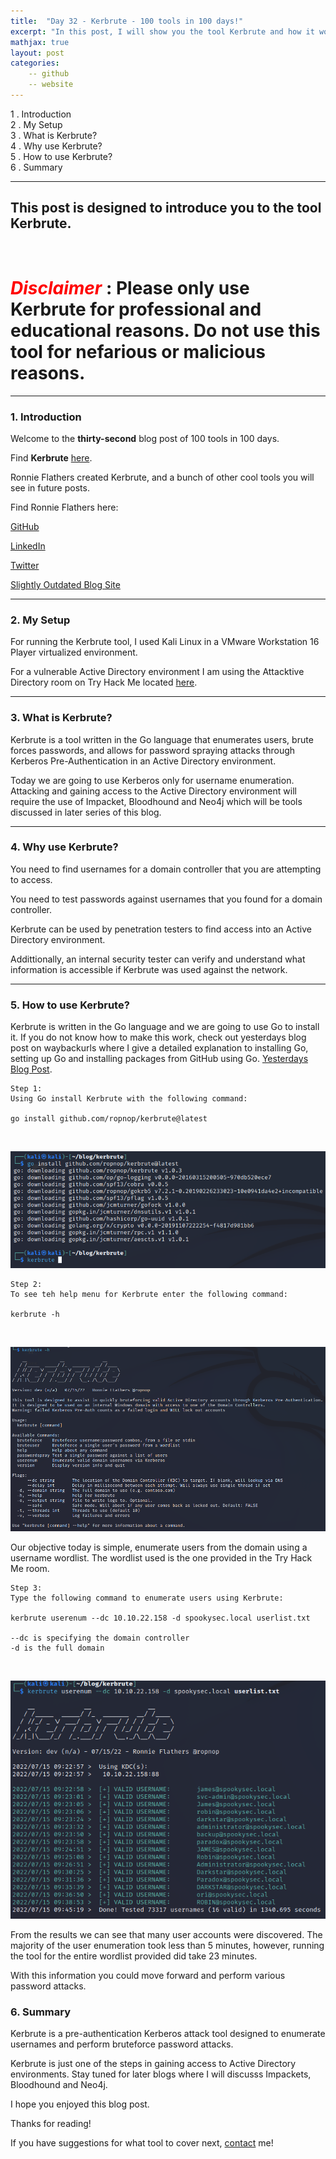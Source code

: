 ```yaml
---
title:  "Day 32 - Kerbrute - 100 tools in 100 days!"
excerpt: "In this post, I will show you the tool Kerbrute and how it works."
mathjax: true
layout: post
categories:
    -- github
    -- website
---
```


1 . Introduction
<br>
2 . My Setup
<br>
3 . What is Kerbrute?
<br>
4 . Why use Kerbrute?
<br>
5 . How to use Kerbrute?
<br>
6 . Summary

---

## This post is designed to introduce you to the tool Kerbrute.

![]()

# <span style="color:red">***Disclaimer***</span> : **Please only use Kerbrute for professional and educational reasons. Do not use this tool for nefarious or malicious reasons.**

---

### 1. **Introduction**

Welcome to the **thirty-second** blog post of 100 tools in 100 days.<br> 

Find **Kerbrute** [here](https://github.com/ropnop/kerbrute).

Ronnie Flathers created Kerbrute, and a bunch of other cool tools you will see in future posts. 

Find Ronnie Flathers here:

[GitHub](https://github.com/ropnop)

[LinkedIn](https://www.linkedin.com/in/rflathers/)

[Twitter](https://twitter.com/ropnop)

[Slightly Outdated Blog Site](https://blog.ropnop.com/)


---

### 2. **My Setup**

For running the Kerbrute tool, I used Kali Linux in a VMware Workstation 16 Player virtualized environment.

For a vulnerable Active Directory environment I am using the Attacktive Directory room on Try Hack Me located [here](https://tryhackme.com/room/attacktivedirectory).

---

### 3. **What is Kerbrute?**

Kerbrute is a tool written in the Go language that enumerates users, brute forces passwords, and allows for password spraying attacks through Kerberos Pre-Authentication in an Active Directory environment. 

Today we are going to use Kerberos only for username enumeration. Attacking and gaining access to the Active Directory environment will require the use of Impacket, Bloodhound and Neo4j which will be tools discussed in later series of this blog. 


---

### 4. **Why use Kerbrute?**

You need to find usernames for a domain controller that you are attempting to access. 

You need to test passwords against usernames that you found for a domain controller. 

Kerbrute can be used by penetration testers to find access into an Active Directory environment. 

Addittionally, an internal security tester can verify and understand what information is accessible if Kerbrute was used against the network. 

---

### 5. **How to use Kerbrute?**

Kerbrute is written in the Go language and we are going to use Go to install it. If you do not know how to make this work, check out yesterdays blog post on waybackurls where I give a detailed explanation to installing Go, setting up Go and installing packages from GitHub using Go. [Yesterdays Blog Post](https://matthewomccorkle.github.io/day_031_waybackurls/#:~:text=Step%200%20first.-,Step%200%20(a)%3A,-Run%20the%20following).

    Step 1:
    Using Go install Kerbrute with the following command:

    go install github.com/ropnop/kerbrute@latest

<br>

![](https://raw.githubusercontent.com/matthewomccorkle/matthewomccorkle.github.io/master/_posts/assets/100%20tools/kerbrute/kerbrute1.PNG)

    Step 2:
    To see teh help menu for Kerbrute enter the following command:

    kerbrute -h

<br>

![](https://raw.githubusercontent.com/matthewomccorkle/matthewomccorkle.github.io/master/_posts/assets/100%20tools/kerbrute/kerbrute2.PNG)


Our objective today is simple, enumerate users from the domain using a username wordlist. The wordlist used is the one provided in the Try Hack Me room. 

    Step 3:
    Type the following command to enumerate users using Kerbrute:

    kerbrute userenum --dc 10.10.22.158 -d spookysec.local userlist.txt

    --dc is specifying the domain controller
    -d is the full domain

<br>

![](https://raw.githubusercontent.com/matthewomccorkle/matthewomccorkle.github.io/master/_posts/assets/100%20tools/kerbrute/kerbrute3.PNG)

From the results we can see that many user accounts were discovered. The majority of the user enumeration took less than 5 minutes, however, running the tool for the entire wordlist provided did take 23 minutes. 

With this information you could move forward and perform various password attacks.

### 6. **Summary**

Kerbrute is a pre-authentication Kerberos attack tool designed to enumerate usernames and perform bruteforce password attacks. 

Kerbrute is just one of the steps in gaining access to Active Directory environments. Stay tuned for later blogs where I will discusss Impackets, Bloodhound and Neo4j.

I hope you enjoyed this blog post.

Thanks for reading!<br>

If you have suggestions for what tool to cover next, [contact](mailto:matthew.o.mccorkle@gmail.com) me!
